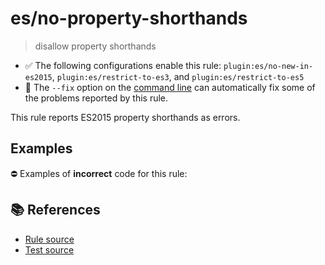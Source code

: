 # es/no-property-shorthands
> disallow property shorthands

- ✅ The following configurations enable this rule: `plugin:es/no-new-in-es2015`, `plugin:es/restrict-to-es3`, and `plugin:es/restrict-to-es5`
- 🔧 The `--fix` option on the [command line](https://eslint.org/docs/user-guide/command-line-interface#fixing-problems) can automatically fix some of the problems reported by this rule.

This rule reports ES2015 property shorthands as errors.

## Examples

⛔ Examples of **incorrect** code for this rule:

<eslint-playground type="bad" code="/*eslint es/no-property-shorthands: error */
let obj = {
    a,
    b() {}
}
" />

## 📚 References

- [Rule source](https://github.com/mysticatea/eslint-plugin-es/blob/v4.0.0/lib/rules/no-property-shorthands.js)
- [Test source](https://github.com/mysticatea/eslint-plugin-es/blob/v4.0.0/tests/lib/rules/no-property-shorthands.js)

